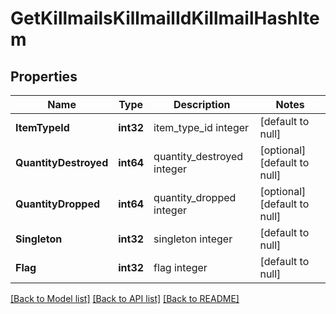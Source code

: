# GetKillmailsKillmailIdKillmailHashItem

## Properties
Name | Type | Description | Notes
------------ | ------------- | ------------- | -------------
**ItemTypeId** | **int32** | item_type_id integer | [default to null]
**QuantityDestroyed** | **int64** | quantity_destroyed integer | [optional] [default to null]
**QuantityDropped** | **int64** | quantity_dropped integer | [optional] [default to null]
**Singleton** | **int32** | singleton integer | [default to null]
**Flag** | **int32** | flag integer | [default to null]

[[Back to Model list]](../README.md#documentation-for-models) [[Back to API list]](../README.md#documentation-for-api-endpoints) [[Back to README]](../README.md)


